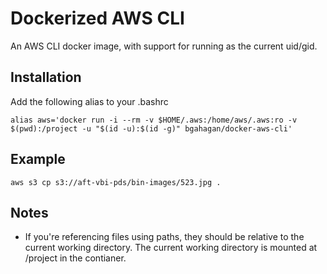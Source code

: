 Dockerized AWS CLI
==================

An AWS CLI docker image, with support for running as the current uid/gid.

Installation
------------
Add the following alias to your .bashrc
```
alias aws='docker run -i --rm -v $HOME/.aws:/home/aws/.aws:ro -v $(pwd):/project -u "$(id -u):$(id -g)" bgahagan/docker-aws-cli'
```

Example
-----
`aws s3 cp s3://aft-vbi-pds/bin-images/523.jpg .`

Notes
-----
* If you're referencing files using paths, they should be relative to the current working directory.
The current working directory is mounted at /project in the contianer.
